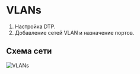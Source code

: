 # VLANs
  1. Настройка DTP.
  2. Добавление сетей VLAN и назначение портов.
## Схема сети
![VLANs](https://user-images.githubusercontent.com/112701413/188426927-9510be9e-82ab-4c50-b57e-633b7f04bc54.jpg)
